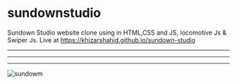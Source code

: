 # sundownstudio
Sundown Studio website clone using in HTML,CSS and JS, locomotive Js & Swiper Js.
Live at https://khizarshahid.github.io/sundown-studio
******************************************************************************************
------------------------------------------------------------------------------------------
******************************************************************************************

![sundowm](https://github.com/user-attachments/assets/482a57da-a794-444f-b963-0672945bf330)
